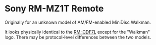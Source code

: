 Sony RM-MZ1T Remote
===================

Originally for an unknown model of AM/FM-enabled MiniDisc Walkman.

It looks physically identical to the [RM-CDF7L](Sony+RM-CDF7L+remote.md) except
for the "Walkman" logo. There may be protocol-level differences between the two
models.

